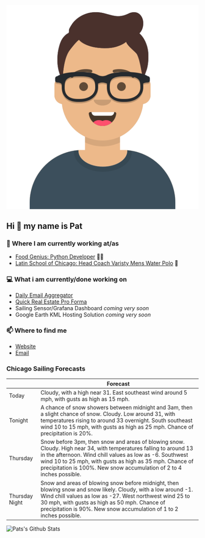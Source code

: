 [![Social banner for p-j-falconer](https://raw.githubusercontent.com/P-J-FALCONER/P-J-FALCONER/master/assets/avataaars.svg)](https://patfalconer.com/)
## Hi :wave: my name is Pat

### 💼 Where I am currently working at/as
- [Food Genius: Python Developer](https://getfoodgenius.com/) 🍔🐍
- [Latin School of Chicago: Head Coach Varisty Mens Water Polo](https://www.latinschool.org/) 🤽


### 💻 What i am currently/done working on
 - [Daily Email Aggregator](https://github.com/P-J-FALCONER/dott_daily_mail)
 - [Quick Real Estate Pro Forma](https://github.com/P-J-FALCONER/henry)
 - Sailing Sensor/Grafana Dashboard *coming very soon*
 - Google Earth KML Hosting Solution *coming very soon*

### 📫 Where to find me
 - [Website](https://patfalconer.com/)
 - [Email](mailto:patrick.j.falconer@gmail.com)


### Chicago Sailing Forecasts
|   | Forecast  |
|---|---|
| Today | Cloudy, with a high near 31. East southeast wind around 5 mph, with gusts as high as 15 mph. |
| Tonight | A chance of snow showers between midnight and 3am, then a slight chance of snow. Cloudy. Low around 31, with temperatures rising to around 33 overnight. South southeast wind 10 to 15 mph, with gusts as high as 25 mph. Chance of precipitation is 20%. |
| Thursday | Snow before 3pm, then snow and areas of blowing snow. Cloudy. High near 34, with temperatures falling to around 13 in the afternoon. Wind chill values as low as -6. Southwest wind 10 to 25 mph, with gusts as high as 35 mph. Chance of precipitation is 100%. New snow accumulation of 2 to 4 inches possible. |
| Thursday Night | Snow and areas of blowing snow before midnight, then blowing snow and snow likely. Cloudy, with a low around -1. Wind chill values as low as -27. West northwest wind 25 to 30 mph, with gusts as high as 50 mph. Chance of precipitation is 90%. New snow accumulation of 1 to 2 inches possible. |

![Pats's Github Stats](https://github-readme-stats.vercel.app/api?username=p-j-falconer&show_icons=true&theme=radical)
